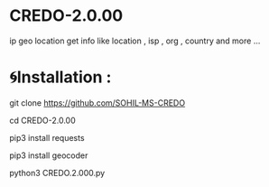 # CREDO-2.0.00
ip geo location get info like location , isp , org , country and more ...

# 🌀Installation :

git clone https://github.com/SOHIL-MS-CREDO

cd CREDO-2.0.00

pip3 install requests

pip3 install geocoder

python3 CREDO.2.000.py 
